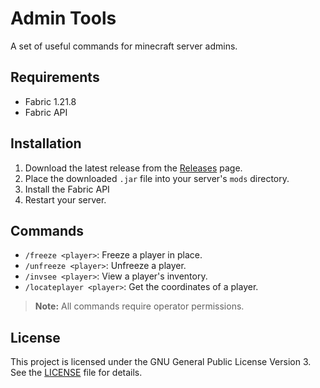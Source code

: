 # Admin Tools

A set of useful commands for minecraft server admins.

## Requirements
- Fabric 1.21.8
- Fabric API

## Installation
1. Download the latest release from the [Releases](https://github.com/simon0302010/AdminTools/releases) page.
2. Place the downloaded `.jar` file into your server's `mods` directory.
3. Install the Fabric API
4. Restart your server.

## Commands
- `/freeze <player>`: Freeze a player in place.
- `/unfreeze <player>`: Unfreeze a player.
- `/invsee <player>`: View a player's inventory.
- `/locateplayer <player>`: Get the coordinates of a player.
> **Note:** All commands require operator permissions.

## License

This project is licensed under the GNU General Public License Version 3. See the [LICENSE](LICENSE.txt) file for details.